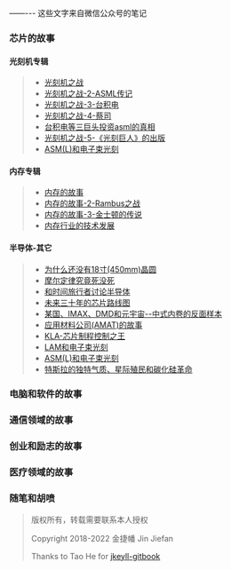 
——--- 这些文字来自微信公众号的笔记

### 芯片的故事

#### 光刻机专辑

> * [光刻机之战](https://jinjiefan.com/jekyll/2022-05-01-Semiconductor.html#1-光刻机之战/)
> * [光刻机之战-2-ASML传记](/jekyll/2022-05-01-Semiconductor.html#2-光刻机之战2-asml传记)
> * [光刻机之战-3-台积电](/jekyll/2022-05-01-Semiconductor.html#3-光刻机之战-3台积电)
> * [光刻机之战-4-蔡司](/jekyll/2022-05-01-Semiconductor.html#4-光刻机之战-4蔡司)
> * [台积电等三巨头投资asml的真相](/jekyll/2022-05-01-Semiconductor.html#5-台积电等三巨头投资asml的真相)
> * [光刻机之战-5-《光刻巨人》的出版](/jekyll/2022-05-01-Semiconductor.html#6-光刻巨人的出版)
> * [ASM(L)和电子束光刻](/ASM-L-and-ebeam/)


#### 内存专辑

> * [内存的故事](/the-story-of-semiconductor-memory/)
> * [内存的故事-2-Rambus之战](/the-story-of-semiconductor-memory-rambus/)
> * [内存的故事-3-金士顿的传说](/the-story-of-semiconductor-memory-kingston/)
> * [内存行业的技术发展](/memory-update2020/)

#### 半导体-其它

> * [为什么还没有18寸(450mm)晶圆](/why-18-inch-fab-fail/)
> * [摩尔定律究竟死没死](/did-moore-s-law-die/)
> * [和时间旅行者讨论半导体](/tech-talk-with-time-traveler/)
> * [未来三十年的芯片路线图](/future-chips-roadmap/)
> * [某国、IMAX、DMD和元宇宙--中式内卷的反面样本](/imax-and-dmd/)
> * [应用材料公司(AMAT)的故事](/AMAT-s-story/)
> * [KLA-芯片制程控制之王](/KLA-s-story/)
> * [LAM和电子束光刻](/LAM-and-ebeam/)
> * [ASM(L)和电子束光刻](/ASM-L-and-ebeam/)
> * [特斯拉的独特气质、星际殖民和碳化硅革命](/tesla-spacex-mars-and-sic/)


### 电脑和软件的故事
### 通信领域的故事
### 创业和励志的故事
### 医疗领域的故事
### 随笔和胡喷




> 版权所有，转载需要联系本人授权
> 
> Copyright 2018-2022 金捷幡 Jin Jiefan
> 
> Thanks to Tao He for [jkeyll-gitbook](https://github.com/sighingnow/jekyll-gitbook/)
